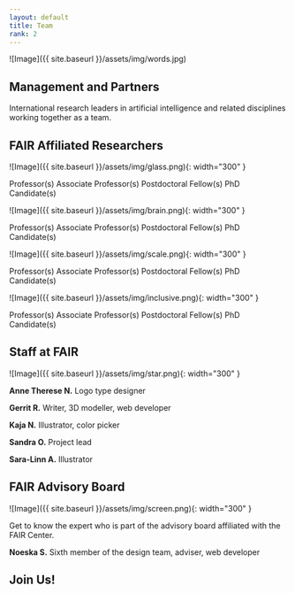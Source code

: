 ```yaml
---
layout: default
title: Team
rank: 2
---
```


![Image]({{ site.baseurl }}/assets/img/words.jpg)

## Management and Partners
International research leaders in artificial intelligence and related disciplines working together as a team.

## FAIR Affiliated Researchers
![Image]({{ site.baseurl }}/assets/img/glass.png){: width="300" }
<br>

Professor(s)
Associate Professor(s)
Postdoctoral Fellow(s)
PhD Candidate(s)
<br>

![Image]({{ site.baseurl }}/assets/img/brain.png){: width="300" }
<br>

Professor(s)
Associate Professor(s)
Postdoctoral Fellow(s)
PhD Candidate(s)
<br>

![Image]({{ site.baseurl }}/assets/img/scale.png){: width="300" }
<br>

Professor(s)
Associate Professor(s)
Postdoctoral Fellow(s)
PhD Candidate(s)
<br>

![Image]({{ site.baseurl }}/assets/img/inclusive.png){: width="300" }
<br>

Professor(s)
Associate Professor(s)
Postdoctoral Fellow(s)
PhD Candidate(s)
<br>

## Staff at FAIR
![Image]({{ site.baseurl }}/assets/img/star.png){: width="300" }
<br>

**Anne Therese N.**
Logo type designer

**Gerrit R.**
Writer, 3D modeller, web developer

**Kaja N.**
Illustrator, color picker

**Sandra O.**
Project lead

**Sara-Linn A.**
Illustrator
<br>

## FAIR Advisory Board
![Image]({{ site.baseurl }}/assets/img/screen.png){: width="300" }
<br>

Get to know the expert who is part of the advisory board affiliated with the FAIR Center.

**Noeska S.**
Sixth member of the design team, adviser, web developer

## Join Us!

